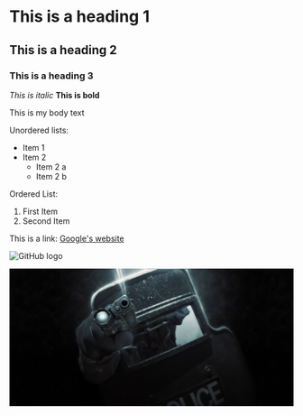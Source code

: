# This is a heading 1
## This is a heading 2
### This is a heading 3

*This is italic*
**This is bold**

This is my body text

Unordered lists:
- Item 1
- Item 2
    - Item 2 a
    - Item 2 b

Ordered List:
1. First Item
2. Second Item

This is a link:
[Google's website](https://www.google.com)

![GitHub logo](https://github.githubassets.com/images/modules/logos_page/GitHub-Mark.png)

![London ERU](images/shield2_print-digital.jpg)

